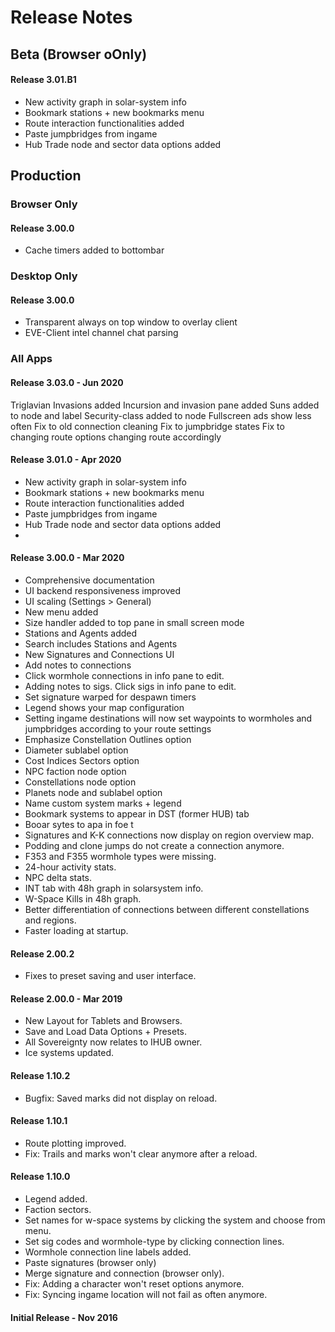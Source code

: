 # Release Notes

## Beta (Browser oOnly)
#### Release 3.01.B1 
- New activity graph in solar-system info
- Bookmark stations + new bookmarks menu
- Route interaction functionalities added
- Paste jumpbridges from ingame
- Hub Trade node and sector data options added

## Production



### Browser Only
#### Release 3.00.0
- Cache timers added to bottombar 


### Desktop Only
#### Release 3.00.0
- Transparent always on top window to overlay client
- EVE-Client intel channel chat parsing


### All Apps
#### Release 3.03.0 - Jun 2020
Triglavian Invasions added 
Incursion and invasion pane added 
Suns added to node and label 
Security-class added to node 
Fullscreen ads show less often 
Fix to old connection cleaning 
Fix to jumpbridge states 
Fix to changing route options changing route accordingly

#### Release 3.01.0 - Apr 2020
- New activity graph in solar-system info
- Bookmark stations + new bookmarks menu
- Route interaction functionalities added
- Paste jumpbridges from ingame
- Hub Trade node and sector data options added
- 
#### Release 3.00.0 - Mar 2020
- Comprehensive documentation
- UI backend responsiveness improved
- UI scaling (Settings > General)
- New menu added
- Size handler added to top pane in small screen mode
- Stations and Agents added
- Search includes Stations and Agents
- New Signatures and Connections UI
- Add notes to connections
- Click wormhole connections in info pane to edit.
- Adding notes to sigs. Click sigs in info pane to edit.
- Set signature warped for despawn timers
- Legend shows your map configuration
- Setting ingame destinations will now set waypoints to wormholes and jumpbridges according to your route settings
- Emphasize Constellation Outlines option
- Diameter sublabel option
- Cost Indices Sectors option
- NPC faction node option
- Constellations node option
- Planets node and sublabel option
- Name custom system marks + legend
- Bookmark systems to appear in DST (former HUB) tab
- Booar sytes to apa in  foe  t
- Signatures and K-K connections now display on region overview map.
- Podding and clone jumps do not create a connection anymore.
- F353 and F355 wormhole types were missing.
- 24-hour activity stats.
- NPC delta stats.
- INT tab with 48h graph in solarsystem info.
- W-Space Kills in 48h graph.
- Better differentiation of connections between different constellations and regions.
- Faster loading at startup.

#### Release 2.00.2
- Fixes to preset saving and user interface.

#### Release 2.00.0 - Mar 2019
- New Layout for Tablets and Browsers.
- Save and Load Data Options + Presets.
- All Sovereignty now relates to IHUB owner.
- Ice systems updated.

#### Release 1.10.2
- Bugfix: Saved marks did not display on reload.

#### Release 1.10.1
- Route plotting improved.
- Fix: Trails and marks won't clear anymore after a reload.

#### Release 1.10.0
- Legend added.
- Faction sectors.
- Set names for w-space systems by clicking the system and choose from menu.
- Set sig codes and wormhole-type by clicking connection lines.
- Wormhole connection line labels added.
- Paste signatures (browser only)
- Merge signature and connection (browser only).
- Fix: Adding a character won't reset options anymore.
- Fix: Syncing ingame location will not fail as often anymore.

#### Initial Release - Nov 2016

<!--stackedit_data:
eyJoaXN0b3J5IjpbMTk0NDg1MjM3LC01OTk2OTk5NjQsMTY5MT
EyMzcwNCwxMTU1MTMzOTg0LC0xMTExNzYwOTYxLDMxNTU5NzY2
Myw5OTk1MTQzODMsMjAyOTMwMjA1MywtMzc4MTUwOTU3LC04MD
ExNTA0ODEsMjExODA4ODg3LDYzOTY3MTIzLDc3ODI5MTY1MSwt
MTk0ODIzNzE4NF19
-->